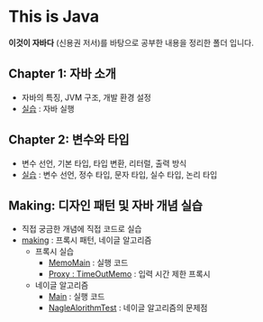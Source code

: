 # This is Java
**이것이 자바다** (신용권 저서)를 바탕으로 공부한 내용을 정리한 폴더 입니다.

## Chapter 1: 자바 소개
- 자바의 특징, JVM 구조, 개발 환경 설정
- [실습](./src/ch01) : 자바 실행

## Chapter 2: 변수와 타입
- 변수 선언, 기본 타입, 타입 변환, 리터럴, 출력 방식
- [실습](./src/ch02) : 변수 선언, 정수 타입, 문자 타입, 실수 타입, 논리 타입

## Making: 디자인 패턴 및 자바 개념 실습
- 직접 궁금한 개념에 직접 코드로 실습
- [making](./src/makething/copy) : 프록시 패턴, 네이글 알고리즘
  - 프록시 실습
    - [MemoMain](./src/makething/copy/MemoMain.java) : 실행 코드
    - [Proxy : TimeOutMemo](./src/makething/copy/TimeOutMemo.java) : 입력 시간 제한 프록시
  - 네이글 알고리즘
    - [Main](./src/makething/copy/NagleAlgorithmMain.java) : 실행 코드
    - [NagleAlorithmTest](./src/makething/copy/NagleAlorithmTest.java) : 네이글 알고리즘의 문제점
